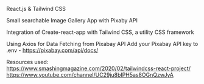 React.js & Tailwind CSS

Small searchable Image Gallery App with Pixaby API

Integration of Create-react-app with Tailwind CSS, a utility CSS framework

Using Axios for Data Fetching from Pixabay API
Add your Pixabay API key to .env - https://pixabay.com/api/docs/

Resources used: 
https://www.smashingmagazine.com/2020/02/tailwindcss-react-project/
https://www.youtube.com/channel/UC29ju8bIPH5as8OGnQzwJyA





